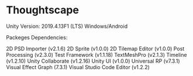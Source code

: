 # Thoughtscape

Unity Version: 2019.4.13F1 (LTS) Windows/Android

Packeges Dependencies:

2D PSD Importer (v2.1.6)
2D Sprite (v1.0.0)
2D Tilemap Editor (v1.0.0)
Post Processing (v2.3.0)
Test Framework (v1.1.18)
TextMeshPro (v2.1.3)
Timeline (v1.2.10)
Unity Collaborate (v1.2.16)
Unity UI (v1.0.0)
Universal RP (v7.3.1)
Visual Effect Graph (7.3.1)
Visual Studio Code Editor (v1.2.2)

